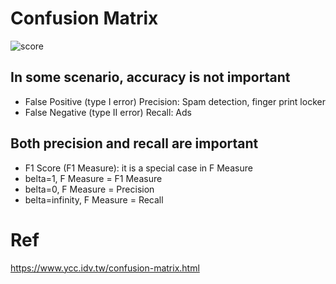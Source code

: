 # Confusion Matrix

![score](https://user-images.githubusercontent.com/8428372/59972897-41231600-95d2-11e9-8825-ca8012fba824.png)

## In some scenario, accuracy is not important
* False Positive (type I error) Precision: Spam detection, finger print locker 
* False Negative (type II error) Recall: Ads

## Both precision and recall are important
* F1 Score (F1 Measure): it is a special case in F Measure
* belta=1, F Measure =  F1 Measure
* belta=0, F Measure = Precision
* belta=infinity, F Measure = Recall

# Ref  
https://www.ycc.idv.tw/confusion-matrix.html  
